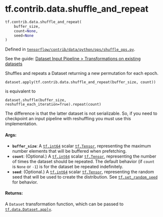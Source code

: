 <div itemscope itemtype="http://developers.google.com/ReferenceObject">
<meta itemprop="name" content="tf.contrib.data.shuffle_and_repeat" />
</div>

# tf.contrib.data.shuffle_and_repeat

``` python
tf.contrib.data.shuffle_and_repeat(
    buffer_size,
    count=None,
    seed=None
)
```



Defined in [`tensorflow/contrib/data/python/ops/shuffle_ops.py`](https://www.tensorflow.org/code/tensorflow/contrib/data/python/ops/shuffle_ops.py).

See the guide: [Dataset Input Pipeline > Transformations on existing datasets](../../../../../api_guides/python/input_dataset.md#Transformations_on_existing_datasets)

Shuffles and repeats a Dataset returning a new permutation for each epoch.

`dataset.apply(tf.contrib.data.shuffle_and_repeat(buffer_size, count))`

is equivalent to

`dataset.shuffle(buffer_size, reshuffle_each_iteration=True).repeat(count)`

The difference is that the latter dataset is not serializable. So,
if you need to checkpoint an input pipeline with reshuffling you must use
this implementation.

#### Args:

* <b>`buffer_size`</b>: A <a href="../../../tf/int64.md"><code>tf.int64</code></a> scalar <a href="../../../tf/Tensor.md"><code>tf.Tensor</code></a>, representing the
    maximum number elements that will be buffered when prefetching.
* <b>`count`</b>: (Optional.) A <a href="../../../tf/int64.md"><code>tf.int64</code></a> scalar <a href="../../../tf/Tensor.md"><code>tf.Tensor</code></a>, representing the
    number of times the dataset should be repeated. The default behavior
    (if `count` is `None` or `-1`) is for the dataset be repeated
    indefinitely.
* <b>`seed`</b>: (Optional.) A <a href="../../../tf/int64.md"><code>tf.int64</code></a> scalar <a href="../../../tf/Tensor.md"><code>tf.Tensor</code></a>, representing the
    random seed that will be used to create the distribution. See
    <a href="../../../tf/set_random_seed.md"><code>tf.set_random_seed</code></a> for behavior.


#### Returns:

A `Dataset` transformation function, which can be passed to
<a href="../../../tf/data/Dataset.md#apply"><code>tf.data.Dataset.apply</code></a>.